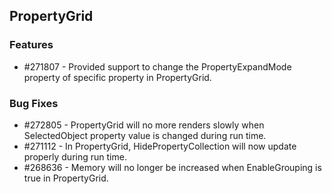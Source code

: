 ## PropertyGrid

### Features

* \#271807 - Provided support to change the PropertyExpandMode property of specific property in PropertyGrid.

### Bug Fixes

* \#272805 - PropertyGrid will no more renders slowly when SelectedObject property value is changed during run time.
* \#271112 - In PropertyGrid, HidePropertyCollection will now update properly during run time.
* \#268636 - Memory will no longer be increased when EnableGrouping is true in PropertyGrid.